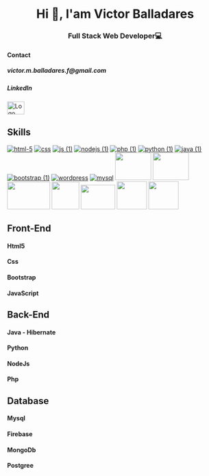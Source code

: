 <h1 align="center"> Hi 👋, I'am Victor Balladares </h1>
<h3 align="center">Full Stack Web Developer💻</h3>



<h4>Contact</h4>
<h5>victor.m.balladares.f@gmail.com<h5>
<h5>LinkedIn</h5><a href="https://www.linkedin.com/in/victormballadares/" target="blank"><img align="center" src="https://raw.githubusercontent.com/rahuldkjain/github-profile-readme-generator/master/src/images/icons/Social/linked-in-alt.svg" alt="Logo de lindkedin" height="30" width="40" /></a>


## Skills
<a href="https://developer.mozilla.org/es/docs/Glossary/HTML5">![html-5](https://user-images.githubusercontent.com/98767362/169284756-a8071cdb-735e-4549-a5f0-2d5eafa95eca.png)</a>
<a href="https://developer.mozilla.org/es/docs/Web/CSS">![css](https://user-images.githubusercontent.com/98767362/169284833-e943afb6-14ca-4e89-8d5b-5c2ff5b5e13e.png)</a>
<a href="https://developer.mozilla.org/es/docs/Web/JavaScript">![js (1)](https://user-images.githubusercontent.com/98767362/169284937-712e1b80-3a7b-46f1-bbca-ce91b584cce8.png)</a>
<a href="https://nodejs.org/es/docs/">![nodejs (1)](https://user-images.githubusercontent.com/98767362/169349254-5ab7ef56-bae7-4080-8409-5c896f41d358.png)</a>
<a href="https://www.php.net/manual/es/intro-whatis.php">![php (1)](https://user-images.githubusercontent.com/98767362/169349313-8ca39eee-9c97-4fcf-8d1a-21a55f485a0c.png)</a>
<a href="https://www.python.org/doc/">
![python (1)](https://user-images.githubusercontent.com/98767362/169349381-a69569d8-c370-4e37-976a-3ade6e662129.png)</a>
<a href="https://dev.java/learn/">![java (1)](https://user-images.githubusercontent.com/98767362/169349436-7d4b794c-bbcc-47bb-aaee-7d96e6a0271e.png)</a>
<a href="https://getbootstrap.com/">
![bootstrap (1)](https://user-images.githubusercontent.com/98767362/169349632-ee6b327c-4a5e-489d-ab62-cd9b3101928f.png)</a>
<a href="https://wordpress.org/">
![wordpress](https://user-images.githubusercontent.com/98767362/169349679-185eb0a6-9313-4dc3-b236-524ff3943ca5.png)</a>
<a href="https://dev.mysql.com/doc/">![mysql](https://user-images.githubusercontent.com/98767362/169349911-01ccea12-39b6-4bb6-a4ae-23c49a8e0a1a.png)</a>
<a href="https://www.mongodb.com/cloud/atlas/lp/try2?utm_source=google&utm_campaign=gs_emea_spain_search_core_brand_atlas_desktop&utm_term=mongo%20db&utm_medium=cpc_paid_search&utm_ad=e&utm_ad_campaign_id=12212624563&adgroup=115749706983&gclid=Cj0KCQjw1ZeUBhDyARIsAOzAqQJfIcPgdTj14XxlKgSe_Dc-xFMXmhg7KhDKJxi-Jz6-VOsU4DnAsZYaAs7BEALw_wcB"><img src="https://encrypted-tbn0.gstatic.com/images?q=tbn:ANd9GcS6Mi83nQu9qdPUozHEodVGeu936klDJqJG3MiwDfqiWgI7G7hn0P-SRBhjVWUGzlk5Ca4&usqp=CAU" width="84px" height="64px"></a>
<a href="https://firebase.google.com/?gclid=Cj0KCQjw1ZeUBhDyARIsAOzAqQL_2JfuOYbcLWVCBfWJvuAIyiexvGLCCEiDZZT1IkIc8va5jr-_y5YaApJtEALw_wcB&gclsrc=aw.ds"><img src ="https://4.bp.blogspot.com/-rtNRVM3aIvI/XJX_U07Z-II/AAAAAAAAJXY/YpdOo490FTgdKOxM4qDG-2-EzcNFAWkKACK4BGAYYCw/s640/logo%2Bfirebase%2Bicon.png" width="84" height="64"></a>
<a href="https://www.postgresql.org/"><img src ="https://www.muylinux.com/wp-content/uploads/2017/10/postgresql.png" width="100" height="64"></a>
<a href="https://hibernate.org/"><img src ="https://www.tc-web.it/wp-content/uploads/2019/01/hibernate.jpg" width="64" height="64"></a>
<a href="https://www.adobe.com/es/products/photoshop/landpb.html?mv=search&mv=search&sdid=LZ32SYVR&ef_id=Cj0KCQjw1ZeUBhDyARIsAOzAqQItB-lWIZOdslF30_e58t8KpESb8yEL7NTkwccoFf5D0lYhyD6T2NIaApFCEALw_wcB:G:s&s_kwcid=AL!3085!3!340859178374!e!!g!!photoshop!1445901735!56657232416&gclid=Cj0KCQjw1ZeUBhDyARIsAOzAqQItB-lWIZOdslF30_e58t8KpESb8yEL7NTkwccoFf5D0lYhyD6T2NIaApFCEALw_wcB"><img src ="https://logos-marcas.com/wp-content/uploads/2020/11/Adobe-Photoshop-Logo.png" width="80" height="57"></a>
<a href="https://www.dolibarr.es/"><img src ="https://dyltqmyl993wv.cloudfront.net/assets/stacks/dolibarr/img/dolibarr-stack-220x234.png" width="70" height="65"></a>
<a href="https://github.com/victorballadares?tab=repositories"><img src ="https://encrypted-tbn0.gstatic.com/images?q=tbn:ANd9GcRfPgWkg_H9JPUrfN-0aSnSBeM9ASyFeT7qGw&usqp=CAU" width="70" height="65"></a>









## Front-End
<h4>Html5</h4>
<h4>Css</h4>
<h4>Bootstrap</h4>
<h4>JavaScript</h4>

## Back-End
<h4>Java - Hibernate</h4>
<h4>Python</h4>
<h4>NodeJs</h4>
<h4>Php</h4>


## Database
<h4>Mysql</h4>
<h4>Firebase</h4>
<h4>MongoDb</h4>
<h4>Postgree</h4>
